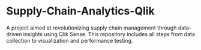 # Supply-Chain-Analytics-Qlik
A project aimed at revolutionizing supply chain management through data-driven insights using Qlik Sense. This repository includes all steps from data collection to visualization and performance testing.
